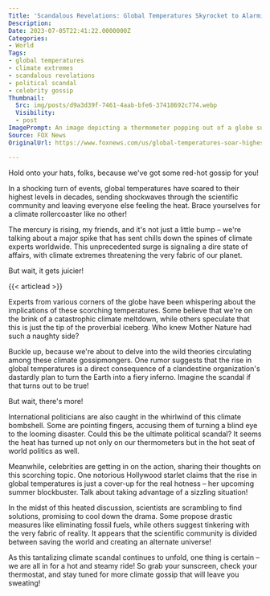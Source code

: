 ```yaml
---
Title: 'Scandalous Revelations: Global Temperatures Skyrocket to Alarming Heights, Unveiling Climate Extremes Nobody Saw Coming!'
Description: 
Date: 2023-07-05T22:41:22.0000000Z
Categories:
- World
Tags:
- global temperatures
- climate extremes
- scandalous revelations
- political scandal
- celebrity gossip
Thumbnail:
  Src: img/posts/d9a3d39f-7461-4aab-bfe6-37418692c774.webp
  Visibility:
  - post
ImagePrompt: An image depicting a thermometer popping out of a globe surrounded by flames, symbolizing the scandalous rise in global temperatures.
Source: FOX News
OriginalUrl: https://www.foxnews.com/us/global-temperatures-soar-highest-levels-decades-signaling-alarming-climate-extremes

---
```

Hold onto your hats, folks, because we've got some red-hot gossip for you!

In a shocking turn of events, global temperatures have soared to their highest levels in decades, sending shockwaves through the scientific community and leaving everyone else feeling the heat. Brace yourselves for a climate rollercoaster like no other!

The mercury is rising, my friends, and it's not just a little bump – we're talking about a major spike that has sent chills down the spines of climate experts worldwide. This unprecedented surge is signaling a dire state of affairs, with climate extremes threatening the very fabric of our planet.

But wait, it gets juicier!

{{< articlead >}}

Experts from various corners of the globe have been whispering about the implications of these scorching temperatures. Some believe that we're on the brink of a catastrophic climate meltdown, while others speculate that this is just the tip of the proverbial iceberg. Who knew Mother Nature had such a naughty side?

Buckle up, because we're about to delve into the wild theories circulating among these climate gossipmongers. One rumor suggests that the rise in global temperatures is a direct consequence of a clandestine organization's dastardly plan to turn the Earth into a fiery inferno. Imagine the scandal if that turns out to be true!

But wait, there's more!

International politicians are also caught in the whirlwind of this climate bombshell. Some are pointing fingers, accusing them of turning a blind eye to the looming disaster. Could this be the ultimate political scandal? It seems the heat has turned up not only on our thermometers but in the hot seat of world politics as well.

Meanwhile, celebrities are getting in on the action, sharing their thoughts on this scorching topic. One notorious Hollywood starlet claims that the rise in global temperatures is just a cover-up for the real hotness – her upcoming summer blockbuster. Talk about taking advantage of a sizzling situation!

In the midst of this heated discussion, scientists are scrambling to find solutions, promising to cool down the drama. Some propose drastic measures like eliminating fossil fuels, while others suggest tinkering with the very fabric of reality. It appears that the scientific community is divided between saving the world and creating an alternate universe!

As this tantalizing climate scandal continues to unfold, one thing is certain – we are all in for a hot and steamy ride! So grab your sunscreen, check your thermostat, and stay tuned for more climate gossip that will leave you sweating!
